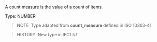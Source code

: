 A count measure is the value of a count of items.

Type: NUMBER

> NOTE&nbsp; Type adapted from **count_measure** defined in ISO 10303-41.

> HISTORY&nbsp; New type in IFC1.5.1.
